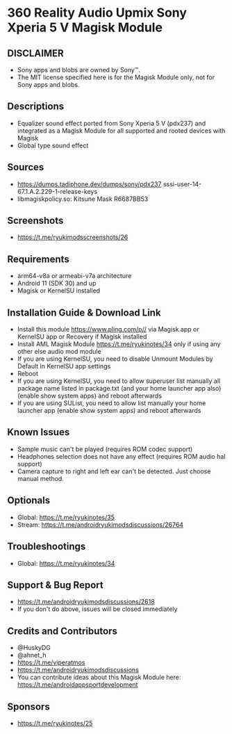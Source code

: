 # 360 Reality Audio Upmix Sony Xperia 5 V Magisk Module

## DISCLAIMER
- Sony apps and blobs are owned by Sony™.
- The MIT license specified here is for the Magisk Module only, not for Sony apps and blobs.

## Descriptions
- Equalizer sound effect ported from Sony Xperia 5 V (pdx237) and integrated as a Magisk Module for all supported and rooted devices with Magisk
- Global type sound effect

## Sources
- https://dumps.tadiphone.dev/dumps/sony/pdx237 sssi-user-14-67.1.A.2.229-1-release-keys
- libmagiskpolicy.so: Kitsune Mask R6687BB53

## Screenshots
- https://t.me/ryukimodsscreenshots/26

## Requirements
- arm64-v8a or armeabi-v7a architecture
- Android 11 (SDK 30) and up
- Magisk or KernelSU installed

## Installation Guide & Download Link
- Install this module https://www.pling.com/p// via Magisk app or KernelSU app or Recovery if Magisk installed
- Install AML Magisk Module https://t.me/ryukinotes/34 only if using any other else audio mod module
- If you are using KernelSU, you need to disable Unmount Modules by Default in KernelSU app settings
- Reboot
- If you are using KernelSU, you need to allow superuser list manually all package name listed in package.txt (and your home launcher app also) (enable show system apps) and reboot afterwards
- If you are using SUList, you need to allow list manually your home launcher app (enable show system apps) and reboot afterwards

## Known Issues
- Sample music can't be played (requires ROM codec support)
- Headphones selection does not have any effect (requires ROM audio hal support)
- Camera capture to right and left ear can't be detected. Just choose manual method.

## Optionals
- Global: https://t.me/ryukinotes/35
- Stream: https://t.me/androidryukimodsdiscussions/26764

## Troubleshootings
- Global: https://t.me/ryukinotes/34

## Support & Bug Report
- https://t.me/androidryukimodsdiscussions/2618
- If you don't do above, issues will be closed immediately

## Credits and Contributors
- @HuskyDG
- @ahnet_h
- https://t.me/viperatmos
- https://t.me/androidryukimodsdiscussions
- You can contribute ideas about this Magisk Module here: https://t.me/androidappsportdevelopment

## Sponsors
- https://t.me/ryukinotes/25


